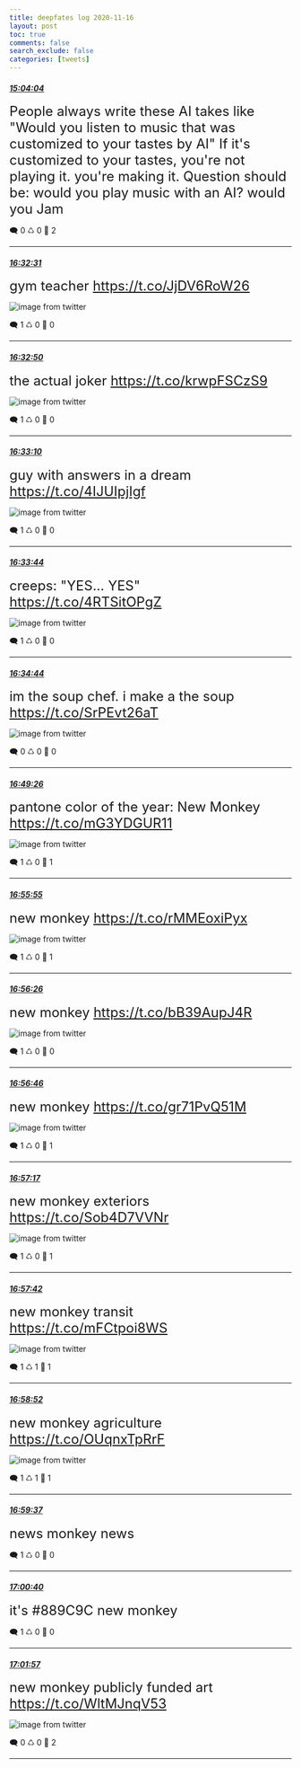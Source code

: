 ```yaml
---
title: deepfates log 2020-11-16
layout: post
toc: true
comments: false
search_exclude: false
categories: [tweets]
---
```



#### <a href = "https://twitter.com/deepfates/status/1328458844310282242">*15:04:04*</a>

<font size="5">People always write these AI takes like "Would you listen to music that was customized to your tastes by AI"  If it's customized to your tastes, you're not playing it. you're making it.  Question should be: would you play music with an AI? would you Jam</font>



🗨️ 0 ♺ 0 🤍  2   

---
    
#### <a href = "https://twitter.com/deepfates/status/1328481104068833280">*16:32:31*</a>

<font size="5">gym teacher  https://t.co/JjDV6RoW26</font>

![image from twitter](/images/from_twitter/Em-2hgxWMAIrNyq.png)


🗨️ 1 ♺ 0 🤍  0   

---
    
#### <a href = "https://twitter.com/deepfates/status/1328481182737162240">*16:32:50*</a>

<font size="5">the actual joker  https://t.co/krwpFSCzS9</font>

![image from twitter](/images/from_twitter/Em-2mHkXIAIAs5N.png)


🗨️ 1 ♺ 0 🤍  0   

---
    
#### <a href = "https://twitter.com/deepfates/status/1328481264161079296">*16:33:10*</a>

<font size="5">guy with answers in a dream  https://t.co/4IJUIpjIgf</font>

![image from twitter](/images/from_twitter/Em-2q3WW8AAAKO1.png)


🗨️ 1 ♺ 0 🤍  0   

---
    
#### <a href = "https://twitter.com/deepfates/status/1328481409657434113">*16:33:44*</a>

<font size="5">creeps: "YES... YES"  https://t.co/4RTSitOPgZ</font>

![image from twitter](/images/from_twitter/Em-2zUGXYAAj7_J.jpg)


🗨️ 1 ♺ 0 🤍  0   

---
    
#### <a href = "https://twitter.com/deepfates/status/1328481662037073920">*16:34:44*</a>

<font size="5">im the soup chef. i make a the soup  https://t.co/SrPEvt26aT</font>

![image from twitter](/images/from_twitter/Em-3CAhXYAYOF_2.png)


🗨️ 0 ♺ 0 🤍  0   

---
    
#### <a href = "https://twitter.com/deepfates/status/1328485361857802241">*16:49:26*</a>

<font size="5">pantone color of the year: New Monkey  https://t.co/mG3YDGUR11</font>

![image from twitter](/images/from_twitter/Em-6ZWGWEAMyrhy.jpg)


🗨️ 1 ♺ 0 🤍  1   

---
    
#### <a href = "https://twitter.com/deepfates/status/1328486990103408643">*16:55:55*</a>

<font size="5">new monkey  https://t.co/rMMEoxiPyx</font>

![image from twitter](/images/from_twitter/Em-74JQW8AAOO1f.jpg)


🗨️ 1 ♺ 0 🤍  1   

---
    
#### <a href = "https://twitter.com/deepfates/status/1328487122299473922">*16:56:26*</a>

<font size="5">new monkey  https://t.co/bB39AupJ4R</font>

![image from twitter](/images/from_twitter/Em-7_19W8AcENGG.jpg)


🗨️ 1 ♺ 0 🤍  0   

---
    
#### <a href = "https://twitter.com/deepfates/status/1328487203601850371">*16:56:46*</a>

<font size="5">new monkey  https://t.co/gr71PvQ51M</font>

![image from twitter](/images/from_twitter/Em-8EjnXEAA_FYb.jpg)


🗨️ 1 ♺ 0 🤍  1   

---
    
#### <a href = "https://twitter.com/deepfates/status/1328487335143596032">*16:57:17*</a>

<font size="5">new monkey exteriors  https://t.co/Sob4D7VVNr</font>

![image from twitter](/images/from_twitter/Em-8MOfW8AAxpkc.jpg)


🗨️ 1 ♺ 0 🤍  1   

---
    
#### <a href = "https://twitter.com/deepfates/status/1328487441972535302">*16:57:42*</a>

<font size="5">new monkey transit  https://t.co/mFCtpoi8WS</font>

![image from twitter](/images/from_twitter/Em-8SeAXUAMbQ6A.jpg)


🗨️ 1 ♺ 1 🤍  1   

---
    
#### <a href = "https://twitter.com/deepfates/status/1328487734911102978">*16:58:52*</a>

<font size="5">new monkey agriculture  https://t.co/OUqnxTpRrF</font>

![image from twitter](/images/from_twitter/Em-8jg0XIAMrUVD.jpg)


🗨️ 1 ♺ 1 🤍  1   

---
    
#### <a href = "https://twitter.com/deepfates/status/1328487921628958721">*16:59:37*</a>

<font size="5">news monkey news</font>



🗨️ 1 ♺ 0 🤍  0   

---
    
#### <a href = "https://twitter.com/deepfates/status/1328488186939576322">*17:00:40*</a>

<font size="5">it's #889C9C new monkey</font>



🗨️ 1 ♺ 0 🤍  0   

---
    
#### <a href = "https://twitter.com/deepfates/status/1328488510194651136">*17:01:57*</a>

<font size="5">new monkey publicly funded art  https://t.co/WltMJnqV53</font>

![image from twitter](/images/from_twitter/Em-9Qn-XMAAGkhT.jpg)


🗨️ 0 ♺ 0 🤍  2   

---
    
            

